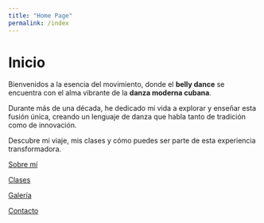 ```yaml
---
title: "Home Page"
permalink: /index
---
```


# Inicio

Bienvenidos a la esencia del movimiento, donde el **belly dance** se encuentra con el alma vibrante de la **danza moderna cubana**. 

Durante más de una década, he dedicado mi vida a explorar y enseñar esta fusión única, creando un lenguaje de danza que habla tanto de tradición como de innovación. 




Descubre mi viaje, mis clases y cómo puedes ser parte de esta experiencia transformadora.



[Sobre mí](about) 

[Clases](clases)

[Galería](galeria)

[Contacto](contrataciones)
